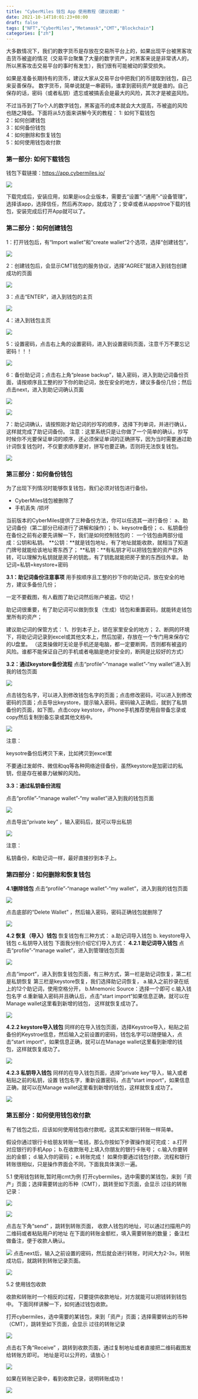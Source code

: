 ```yaml
---
title: "CyberMiles 钱包 App 使用教程（建议收藏）"
date: 2021-10-14T10:01:23+08:00
draft: false
tags: ["NFT","CyberMiles","Metamask","CMT","Blockchain"] 
categories: ["zh"] 
---
```


大多数情况下，我们的数字货币是存放在交易所平台上的，如果出现平台被黑客攻击货币被盗的情况（交易平台聚集了大量的数字资产，对黑客来说是非常诱人的，所以黑客攻击交易平台的事时有发生），我们很有可能被动的蒙受损失。

如果是准备长期持有的货币，建议大家从交易平台中把我们的币提取到钱包，自己来妥善保存。
数字货币，简单说就是一串密码，谁拿到密码资产就是谁的。自己保存的话，密码（或者私钥）遗忘或被搞丢会是最大的风险，其次才是被盗风险。
        
不过当币到了To个人的数字钱包，黑客盗币的成本就会大大提高，币被盗的风险也随之降低。下面将从5方面来讲解今天的教程：
        1: 如何下载钱包   
        2：如何创建钱包    
        3：如何备份钱包   
        4：如何删除和恢复钱包    
        5：如何使用钱包收付款

###       第一部分:   如何下载钱包   

钱包下载链接：https://app.cybermiles.io/
     
![](/images/20211013-Tutorial1-01.png)

下载完成后，安装应用，如果是ios企业版本，需要去“设置”-“通用”-“设备管理”，选择该app，选择信任，然后再次app，就成功了；安卓或者从appstroe下载的钱包，安装完成后打开App就可以了。


###      第二部分：如何创建钱包    

1：打开钱包后，有“Import wallet”和“create wallet”2个选项，选择“创建钱包”，

![](/images/20211013-Tutorial1-02.png)

2：创建钱包后，会显示CMT钱包的服务协议，选择“AGREE”就进入到钱包创建成功的页面

![](/images/20211013-Tutorial1-03.png)

3：点击“ENTER”，进入到钱包的主页

![](/images/20211013-Tutorial1-04.png)

4：进入到钱包主页

![](/images/20211013-Tutorial1-05.png)

5：设置密码，点击右上角的设置密码，进入到设置密码页面，注意千万不要忘记密码！！！

![](/images/20211013-Tutorial1-06.png)

6：备份助记词；点击右上角“please backup”，输入密码，进入到助记词备份页面，请按顺序且工整的抄下你的助记词，放在安全的地方，建议多备份几份；然后点击next，进入到助记词确认页面

![](/images/20211013-Tutorial1-07.png)


![](/images/20211013-Tutorial1-08.png)

7：助记词确认，请按照刚才助记词的抄写的顺序，选择下列单词，并进行确认，这样就完成了助记词备份。
 注意：这里系统只是让你做了一个简单的确认，抄写时候你不光要保证单词的顺序，还必须保证单词的正确拼写，因为当时需要通过助计词恢复钱包时，不仅要求顺序要对，拼写也要正确，否则将无法恢复钱包。
 
![](/images/20211013-Tutorial1-09.png)

###    第三部分：如何备份钱包   

为了出现下列情况时能够恢复钱包，我们必须对钱包进行备份。

* CyberMiles钱包被删除了
* 手机丢失 /损坏

当前版本的CyberMiles提供了三种备份方法，你可以任选其一进行备份：
a、助记词备份（第二部分已经进行了讲解和操作）；
b、keysotre备份；
c、私钥备份
在备份之前有必要先讲解一下，我们是如何控制钱包的：
一个钱包由两部分组成：公钥和私钥。
**公钥：**就是钱包地址，有了地址就能收款，就相当了知道门牌号就能给该地址寄东西了；
**私钥：**有私钥才可以把钱包里的资产往外转，可以理解为私钥就是房子的钥匙，有了钥匙就能把房子里的东西往外拿。
助记词=私钥=keystore+密码

**3.1：助记词备份注意事项**
   用手按顺序且工整的抄下你的助记词，放在安全的地方，建议多备份几份；

 一定不要截图，有人截图了助记词然后账户被盗。切记！

助记词很重要，有了助记词可以做到恢复（生成）钱包和重置密码，就能转走钱包里所有的资产；

建议助记词的保管方式：
1、抄到本子上，锁在家里安全的地方；
2、断网的环境下，将助记词记录到excel或其他文本上，然后加密，存放在一个专门用来保存它的U盘里。
（这类操做时无论是手机还是电脑，都一定要断网，否则都有被盗的风险。谁都不能保证自己的手机或者电脑是绝对安全的，断网是比较好的方式）

**3.2：通过keystore备份流程**
 点击“profile”-“manage wallet”-“my wallet”进入到我的钱包页面

![](/images/20211013-Tutorial1-10.png)

点击钱包名字，可以进入到修改钱包名字的页面；点击修改密码，可以进入到修改密码的页面；点击导出keystore，提示输入密码，密码输入正确后，就到了私钥备份的页面，如下图，点击copy keystore，iPhone手机推荐使用自带备忘录或copy然后复制到备忘录或其他文档中。

![](/images/20211013-Tutorial1-11.png)

注意：

keysotre备份后拷贝下来，比如拷贝到excel里

不要通过发邮件、微信和qq等各种网络途径备份，虽然keystore是加密过的私钥，但是存在被暴力破解的风险。


**3.3：通过私钥备份流程**

点击“profile”-“manage wallet”-“my wallet”进入到我的钱包页面

![](/images/20211013-Tutorial1-12.png)

  点击导出“private key” ，输入密码后，就可以导出私钥

![](/images/20211013-Tutorial1-13.png)

注意：

私钥备份，和助记词一样，最好直接抄到本子上。


###  第四部分：如何删除和恢复钱包    

 **4.1删除钱包** 
     点击“profile”-“manage wallet”-“my wallet”，进入到我的钱包页面 

![](/images/20211013-Tutorial1-14.png)

点击底部的“Delete Wallet”  ，然后输入密码，密码正确钱包就删除了

![](/images/20211013-Tutorial1-15.png)

 **4.2 恢复（导入）钱包**
   恢复钱包有三种方式：
   a.助记词导入钱包
   b. keystore导入钱包
  c.私钥导入钱包 
  下面我分别介绍它们导入方式：
  **4.2.1  助记词导入钱包**
   点击“profile”-“manage wallet”，进入到管理钱包页面

![](/images/20211013-Tutorial1-16.png)

 点击“import”，进入到恢复钱包页面，有三种方式，第一栏是助记词恢复，第二栏是私钥恢复
第三栏是keystore恢复，我们选择助记词恢复，
a.输入之前抄录在纸上的12个助记词，使用空格分开，
b.Mnemonic Source：选择一个即可
c.输入钱包名字
d.重新输入密码并且确认后，点击”start import“如果信息正确，就可以在Manage wallet这里看到新增的钱包，
 这样就恢复成功了。

![](/images/20211013-Tutorial1-17.png)

 **4.2.2  keystore导入钱包**
     同样的在导入钱包页面，选择Keystroe导入，粘贴之前备份的Keystroe信息，然后输入之前设置的密码，钱包名字可以随便输入，点击”start import“，如果信息正确，就可以在Manage wallet这里看到新增的钱包，这样就恢复成功了。

![](/images/20211013-Tutorial1-18.png)

 **4.2.3 私钥导入钱包** 
同样的在导入钱包页面，选择”private key“导入，输入或者粘贴之前的私钥，设置
钱包名字，重新设置密码，点击”start import“，如果信息正确，就可以在Manage wallet这里看到新增的钱包，这样就恢复成功了。

![](/images/20211013-Tutorial1-19.png)

###  第五部分：如何使用钱包收付款

有了钱包之后，应该如何使用钱包收付款呢。这其实和银行转账一样简单。

假设你通过银行卡给朋友转账一笔钱，那么你按如下步骤操作就可完成：
a.打开对应银行的手机App；
b.在收款账号上填入你朋友的银行卡账号；
c.输入你要转出的金额；
d.输入你的密码；
e.转账完成！
如果你要通过钱包付款，流程和银行转账很相似，只是操作界面会不同，下面我具体演示一遍。

  5.1 使用钱包转账,暂时用cmt为例
打开cybermiles，选中需要的某钱包，来到「资产」页面；选择需要转出的币种（CMT），跳转至如下页面，会显示
过往的转账记录：

![](/images/20211013-Tutorial1-20.png)

![](/images/20211013-Tutorial1-21.png)

点击左下角“send” ，跳转到转账页面，
收款人钱包的地址，可以通过扫描用户的二维码或者粘贴用户的地址
在下面的转账金额栏，填入需要转账的数量；
备注栏做备注，便于收款人确认。

![](/images/20211013-Tutorial1-22.png)
点击next后，输入之前设置的密码，然后就会进行转账，时间大为2-3s，转账成功后，就跳转到转账记录页面。

![](/images/20211013-Tutorial1-23.png)

 5.2 使用钱包收款

收款和转账时一个相反的过程，只要提供收款地址，对方就能可以把钱转到钱包中。
下面同样讲解一下，如何通过钱包收款。

打开cybermiles，选中需要的某钱包，来到「资产」页面；选择需要转出的币种（CMT），跳转至如下页面，会显示
过往的转账记录

![](/images/20211013-Tutorial1-24.png)

点击右下角“Receive” ，跳转到收款页面，通过复制地址或者直接把二维码截图发给转账方即可。
地址是可以公开的，请放心！

![](/images/20211013-Tutorial1-25.png)

如果在转账记录中，看到收款记录，说明转账成功！

![](/images/20211013-Tutorial1-26.png)
